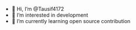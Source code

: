- 👋 Hi, I’m @Tausif4172
- 👀 I’m interested in development
- 🌱 I’m currently learning open source contribution